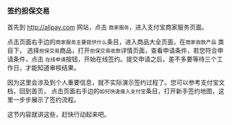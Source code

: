 ### 签约担保交易

首先到 http://alipay.com 网站，点击 `商家服务`，进入支付宝商家服务页面。

点击页面右手边的`商家服务主要提供什么`条目，进入商品大全页面，在`商家收款产品` 类目下，
选择`担保交易`商品，打开`担保交易收款`详情页面，查看申请条件，若您符合申请条件，点击
`在线申请`按钮，开始在线签约。提交申请之后，差不多要等待三个工作日，才能知道审核结果。

因为这里会涉及到个人重要信息，就不实际演示签约过程了。您可以参考支付宝文档，回到首页，
点击页面右手边的`如何快速接入支付宝`条目，打开新手签约地图，这里一步步展示了签约流程。

这节内容就讲这些，赶快行动起来吧。
